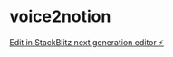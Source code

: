 # voice2notion

[Edit in StackBlitz next generation editor ⚡️](https://stackblitz.com/~/github.com/elColonel-Vader/voice2notion)